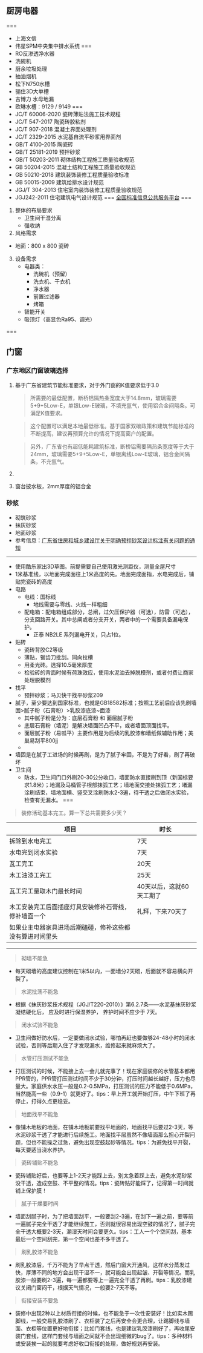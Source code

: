 ## 厨房电器
===
- 上海文信
- 伟星SPM中央集中排水系统
===
- RO反渗透净水器
- 洗碗机
- 厨余垃圾处理
- 抽油烟机
- 松下N750水槽
- 骊住3D大单槽
- 吉博力 水母地漏
- 欧琳水槽：9129 / 9149
===
- JC/T 60006-2020 瓷砖薄贴法施工技术规程
- JC/T 547-2017   陶瓷砖胶粘剂
- JC/T 907-2018 混凝土界面处理剂
- JC/T 2329-2015 水泥基自流平砂浆用界面剂
- GB/T 4100-2015 陶瓷砖
- GB/T 25181-2019 预拌砂浆
- GB/T 50203-2011 砌体结构工程施工质量验收规范
- GB 50204-2015 混凝土结构工程施工质量验收规范
- GB 50210-2018 建筑装饰装修工程质量验收标准
- GB 50015-2009 建筑给排水设计规范
- JGJ/T 304-2013 住宅室内装饰装修工程质量验收规范
- JGJ242-2011 住宅建筑电气设计规范
===
[全国标准信息公共服务平台](https://std.samr.gov.cn/gb/gb)
===
1. 整体的布局要求
   - 卫生间干湿分离
   - 强收纳
2. 风格需求
  - 地面：800 x 800 瓷砖
3. 设备需求
   - 电器类：
     - 洗碗机（预留）
     - 洗衣机、干衣机
     - 净水器
     - 前置过滤器
     - 烤箱
   - 智能开关
   - 吸顶灯（高显色Ra95、调光）


===
## 门窗
### 广东地区门窗玻璃选择
1. 基于广东省建筑节能标准要求，对于外门窗的K值要求低于3.0
   > 所需要的最低配置，断桥铝隔热条宽度大于14.8mm，玻璃需要5+9+5Low-E，单银Low-E玻璃，不填充氩气，使用铝合金间隔条。可满足K值要求。

   > 这个配置可以满足本地最低标准。基于国家双碳政策和建筑节能标准的不断提高，建议再预算允许的情况下提高窗户的配置。

   > 另外，广东省也有超低能耗建筑标准，断桥铝需要隔热条宽度等于大于24mm，玻璃需要5+9+5Low-E，单银离线Low-E玻璃，铝合金间隔条，不充氩气。
2. 
3. 窗台披水板，2mm厚度的铝合金
### 砂浆
- 砌筑砂浆
- 抹灰砂浆
- 地面砂浆
- 参考信息：[广东省住房和城乡建设厅关于明确预拌砂浆设计标注有关问题的通知](https://zfcxjst.gd.gov.cn/xxgk/wjtz/content/post_1371167.html)

---
- 使用酷乐家出3D草图。前提需要自己使用激光测距仪，测量全屋尺寸
- 1米基准线，以地面完成面往上1米高度的先。地面完成面指，水电完成后，铺贴完瓷砖的高度
- 电路
  - 电线：国标线
    - 地线需要与零线、火线一样粗细
  - 配电箱：配电箱组成部分，总闸，过欠压保护器（可选），防雷（可选），分支回路开关。其中总闸或者分支开关，两者中的一个需要具备漏电保护。
    - 正泰 NB2LE 系列漏电开关，只占1位。
- 贴砖
  - 瓷砖背胶C2等级
  - 薄贴，锯齿刀批刮。同向拉槽
  - 用柔光砖。选择10.5毫米厚度
  - 检验砖的背面时候有荷珠效应，使用水泥油去掉脱模剂，或者付费让商家处理脱模剂
- 找平
  - 预拌砂浆；马贝快干找平砂浆209
- 腻子，至少要达到国家标准，也就是GB18582标准；按照工艺前后应该先刷墙固>腻子粉（石膏粉）>乳胶漆底漆~面漆
  - 其中腻子粉是分为：底层石膏粉 和 面层腻子粉
  - 底层石膏粉（墙泥）是解决墙面凹凸不平，或者墙面顶面找平。
  - 面层腻子粉（易呱平）主要作用是为后续的乳胶漆和墙纸做辅助作用；美巢易刮平800jj
  - 
- 墙固是在腻子工进场的时候再刷，是为了腻子牢固，不是为了好看，刷了再破坏
- 卫生间
  - 防水，卫生间门口外刷20-30公分收口，墙面防水直接刷到顶（新国标要求1.8米）；地漏及马桶管子根部抹弧工艺；墙地面交接处抹弧工艺；堵漏涂刷结束，墙地面横、竖交叉涂刷防水2-3遍，待干透之后做闭水实验，检查有无漏水。
===
> 装修活动基本完工。算一下总共需要多少天？

|项目|时长|
|---|---|
|拆除到水电完工|7天|
|水电完到闭水实验|7天|
|瓦工完工|20天|
|木工油漆工完工|25天|
|瓦工完工量取木门最长时间|40天以后，这就60天工期了|
|木工安装完工后面插座灯具安装修补石膏线，修补墙面一个|礼拜，下来70天了|
|如果业主电器家具进场后期磕碰，修补这些都没有算进时间里头||
---
> 砌墙不能急
  - 每天砌墙的高度建议控制在1米5以内，一面墙分2天砌，后面就不容易横向开裂了。
> 水泥批荡不能急
  - 根据《抹灰砂浆技术规程（JGJ/T220-2010）》第6.2.7条——水泥基抹灰砂浆凝结硬化后， 应及时进行保湿养护， 养护时间不应少于 7天。
> 闭水试验不能急
  - 卫生间做好防水后，一定要做闭水试验，哪怕再赶也要做够24-48小时的闭水试验，否则等后期入住了才发现漏水，维修起来就麻烦大了。
> 水管打压测试不能急
  - 打压测试的时候，不能接上去一会儿就完事了！现在家庭装修的水管基本都用PPR管的，PPR管打压测试时间不少于30分钟，打压时间越长越好，压力也尽量大。家庭供水水压一般是0.2-0.5MPa，打压测试的压力不能低于0.6MPa，当然能高一些（0.9-1）就更好了。tips：早上开工就开始打压，中午下班了再停止，打得久点更稳妥。
> 地面找平不能急
  - 像铺木地板的地面，在铺木地板前要找平地面的，地面找平后要过2-3天，等水泥砂浆干透了才能进行后续施工。地面找平层虽然不像墙面那么担心开裂问题，但也不能操之过急，避免出现空鼓起砂等情况。tips：为避免找平开裂，每天要适当浇水养护。
> 瓷砖铺贴不能急
  - 瓷砖铺贴好后，也要等上1-2天才能踩上去，别太急着踩上去，避免水泥砂浆没干透，造成空鼓、不平整的情况。tips：瓷砖贴好能踩了，记得第一时间就铺上保护膜！
> 腻子干燥要时间
  - 墙面刮腻子时，为了把墙面刮平，一般要刮2-3遍，在刮下一遍之前，要等前一遍腻子完全干透了才能继续施工，否则就很容易出现空鼓的情况了，腻子完全干透大概要2-3天，潮湿天时间会要更久。tips：工人一个个空间刮，基本最后一个空间刮完，第一个空间也差不多干透了。
> 刷乳胶漆不能急
  - 刷乳胶漆后，千万不能为了早点干透，然后门窗大开通风，这样水分蒸发过快，厚薄不同的地方会出现干湿不一，就可能会出现起皱、开裂等情况。而乳胶漆一般要刷2-3遍，每一遍都要等上一遍完全干透了再刷。tips：乳胶漆建议关闭门窗闷干，根据天气情况，一般要2-7天不等。
> 衔接安装不要急
  - 装修中出现2种以上材质衔接的时候，也不能急于一次性安装好！比如实木踢脚线，一般交易乳胶漆刷了、衣柜装了之后再安全会更合理，让踢脚线与墙面、衣柜等位置更好地衔接；比如门套线，也是建议乳胶漆刷好了，再收尾安装门套线，这样门套线与墙面之间就不会出现细微的bug了。tips：多种材料或安装挨一起的就要考虑好收口衔接的处理，做好规划再安装。